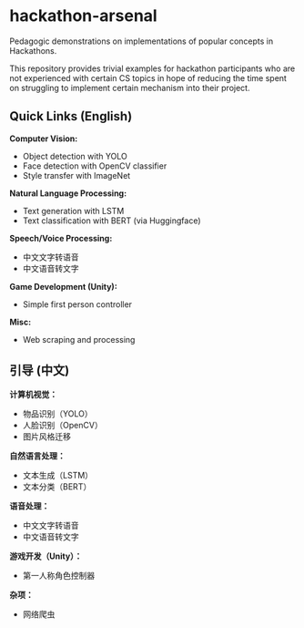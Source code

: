 # hackathon-arsenal
Pedagogic demonstrations on implementations of popular concepts in Hackathons.

This repository provides trivial examples for hackathon participants who are not experienced with certain CS topics in hope of reducing
the time spent on struggling to implement certain mechanism into their project.

## Quick Links (English)
__Computer Vision:__
- Object detection with YOLO
- Face detection with OpenCV classifier
- Style transfer with ImageNet

__Natural Language Processing:__
- Text generation with LSTM
- Text classification with BERT (via Huggingface)

__Speech/Voice Processing:__
- 中文文字转语音
- 中文语音转文字

__Game Development (Unity):__
- Simple first person controller

__Misc:__
- Web scraping and processing

## 引导 (中文)
__计算机视觉：__
- 物品识别（YOLO）
- 人脸识别（OpenCV）
- 图片风格迁移

__自然语言处理：__
- 文本生成（LSTM）
- 文本分类（BERT）

__语音处理：__
- 中文文字转语音
- 中文语音转文字

__游戏开发（Unity）：__
- 第一人称角色控制器

__杂项：__
- 网络爬虫
